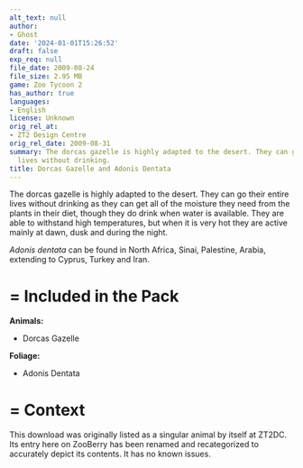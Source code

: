 ```yaml
---
alt_text: null
author:
- Ghost
date: '2024-01-01T15:26:52'
draft: false
exp_req: null
file_date: 2009-08-24
file_size: 2.95 MB
game: Zoo Tycoon 2
has_author: true
languages:
- English
license: Unknown
orig_rel_at:
- ZT2 Design Centre
orig_rel_date: 2009-08-31
summary: The dorcas gazelle is highly adapted to the desert. They can go their entire
  lives without drinking.
title: Dorcas Gazelle and Adonis Dentata
---
```

The dorcas gazelle is highly adapted to the desert. They can go their entire lives without drinking as they can get all of the moisture they need from the plants in their diet, though they do drink when water is available. They are able to withstand high temperatures, but when it is very hot they are active mainly at dawn, dusk and during the night.

*Adonis dentata* can be found in North Africa, Sinai, Palestine, Arabia, extending to Cyprus, Turkey and Iran.

=
Included in the Pack
=

**Animals:**
- Dorcas Gazelle

**Foliage:**
- Adonis Dentata

=
Context
=

This download was originally listed as a singular animal by itself at ZT2DC. Its entry here on ZooBerry has been renamed and recategorized to accurately depict its contents. It has no known issues.